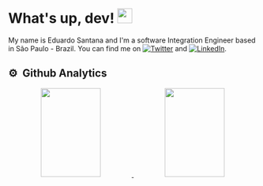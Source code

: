 # What's up, dev! <img src="https://raw.githubusercontent.com/MartinHeinz/MartinHeinz/master/wave.gif" width="30px">

My name is Eduardo Santana and I'm a software Integration Engineer based in São Paulo - Brazil. You can find me on [![Twitter][1.2]][1] and [![LinkedIn][3.2]][3].

## ⚙️ &nbsp;Github Analytics

<p align="center">
  <a href="https://github.com/eduardo3g">
    <img height="180em" width="49%" margin-right="20px" src="https://github-readme-stats-eight-theta.vercel.app/api?username=eduardo3g&show_icons=true&theme=react&include_all_commits=true&count_private=true"/>
    <img height="180em" width="49%" src="https://github-readme-stats-eight-theta.vercel.app/api/top-langs/?username=eduardo3g&layout=compact&langs_count=8&theme=react"/>
  </a>
</p>

<!-- icons with padding -->

[1.1]: http://i.imgur.com/tXSoThF.png (twitter icon with padding)
[2.1]: http://i.imgur.com/0o48UoR.png (github icon with padding)

<!-- icons without padding -->

[1.2]: http://i.imgur.com/wWzX9uB.png (twitter icon without padding)
[2.2]: http://i.imgur.com/9I6NRUm.png (github icon without padding)
[3.2]: https://raw.githubusercontent.com/MartinHeinz/MartinHeinz/master/linkedin-3-16.png (LinkedIn icon without padding)


<!-- links to my social media accounts -->

[1]: https://twitter.com/scvramella/
[2]: https://github.com/eduardo3g/
[3]: https://www.linkedin.com/in/eduardo3g/
